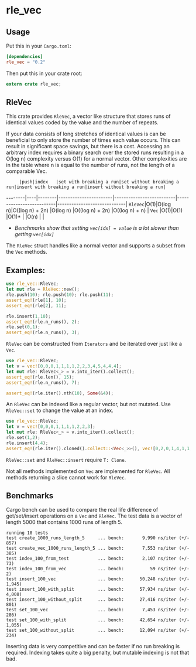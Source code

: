 # rle_vec

## Usage

Put this in your `Cargo.toml`:

```toml
[dependencies]
rle_vec = "0.2"
```

Then put this in your crate root:

```rust
extern crate rle_vec;
```

## RleVec
This crate provides `RleVec`, a vector like structure that stores runs of identical values coded
by the value and the number of repeats.

If your data consists of long stretches of identical values is can be beneficial to only store
the number of times each value occurs. This can result in significant space savings, but there
is a cost. Accessing an arbitrary index requires a binary search over the stored runs resulting
in a O(log n) complexity versus O(1) for a normal vector. Other complexities are in the table
where n is equal to the number of runs, not the length of a comparable Vec.

         |push|index   |set with breaking a run|set without breaking a run|insert with breaking a run|insert without breaking a run|
 --------|----|--------|-----------------------|--------------------------|--------------------------|-----------------------------|
 `RleVec`|O(1)|O(log n)|O((log n) + 2n)        |O(log n)                  |O((log n) + 2n)           |O((log n) + n)               |
 `Vec`   |O(1)|O(1)    |O(1)*                  |                          |O(n)                      |                             |

 * *Benchmarks show that setting `vec[idx] = value` is a lot slower than getting `vec[idx]`*

 The `RleVec` struct handles like a normal vector and supports a subset from the `Vec` methods.

## Examples:
 ```rust
 use rle_vec::RleVec;
 let mut rle = RleVec::new();
 rle.push(10); rle.push(10); rle.push(11);
 assert_eq!(rle[1], 10);
 assert_eq!(rle[2], 11);

 rle.insert(1,10);
 assert_eq!(rle.n_runs(), 2);
 rle.set(0,1);
 assert_eq!(rle.n_runs(), 3);
 ```

 `RleVec` can be constructed from `Iterators` and be iterated over just like a `Vec`.

 ```rust
 use rle_vec::RleVec;
 let v = vec![0,0,0,1,1,1,1,2,2,3,4,5,4,4,4];
 let mut rle: RleVec<_> = v.into_iter().collect();
 assert_eq!(rle.len(), 15);
 assert_eq!(rle.n_runs(), 7);

 assert_eq!(rle.iter().nth(10), Some(&4));
 ```

 An `RleVec` can be indexed like a regular vector, but not mutated. Use `RleVec::set` to change the
 value at an index.

 ```rust
 use rle_vec::RleVec;
 let v = vec![0,0,0,1,1,1,1,2,2,3];
 let mut rle: RleVec<_> = v.into_iter().collect();
 rle.set(1,2);
 rle.insert(4,4);
 assert_eq!(rle.iter().cloned().collect::<Vec<_>>(), vec![0,2,0,1,4,1,1,1,2,2,3]);

 ```
 `RleVec::set` and `RleVec::insert` require `T: Clone`.

 Not all methods implemented on `Vec` are implemented for `RleVec`. All methods returning a slice
 cannot work for `RleVec`.

## Benchmarks
 Cargo bench can be used to compare the real life difference of get/set/insert operations on a `Vec`
 and `RleVec`. The test data is a vector of length 5000 that contains 1000 runs of length 5.
 
 ```
running 10 tests
test create_1000_runs_length_5     ... bench:       9,990 ns/iter (+/- 857)
test create_vec_1000_runs_length_5 ... bench:       7,553 ns/iter (+/- 385)
test index_100_from_test           ... bench:       2,107 ns/iter (+/- 73)
test index_100_from_vec            ... bench:          59 ns/iter (+/- 2)
test insert_100_vec                ... bench:      50,248 ns/iter (+/- 1,945)
test insert_100_with_split         ... bench:      57,934 ns/iter (+/- 4,008)
test insert_100_without_split      ... bench:      27,416 ns/iter (+/- 801)
test set_100_vec                   ... bench:       7,453 ns/iter (+/- 286)
test set_100_with_split            ... bench:      42,654 ns/iter (+/- 1,055)
test set_100_without_split         ... bench:      12,094 ns/iter (+/- 234)
``` 

Inserting data is very competitive and can be faster if no run breaking is
required. Indexing takes quite a big penalty, but mutable indexing is not that
bad. 
